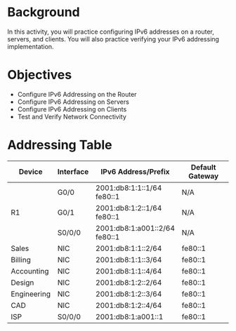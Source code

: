 # Background
In this activity, you will practice configuring IPv6 addresses on a router, servers, and clients. You will also practice verifying your IPv6 addressing implementation.
# Objectives
- Configure IPv6 Addressing on the Router
- Configure IPv6 Addressing on Servers
- Configure IPv6 Addressing on Clients
- Test and Verify Network Connectivity
# Addressing Table
<body>
    <div class="container">
        <table>
            <thead>
                <tr>
                    <th>Device</th>
                    <th>Interface</th>
                    <th>IPv6 Address/Prefix</th>
                    <th>Default Gateway</th>
                </tr>
            </thead>
            <tbody>
                <tr>
                    <td rowspan="3">R1</td>
                    <td><span>G0/0</span></td>
                    <td>
                        <span>2001:db8:1:1::1/64</span><br>
                        <span>fe80::1</span>
                    </td>
                    <td>N/A</td>
                </tr>
                <tr>
                    <td><span>G0/1</span></td>
                    <td>
                        <span>2001:db8:1:2::1/64</span><br>
                        <span>fe80::1</span>
                    </td>
                    <td>N/A</td>
                </tr>
                <tr>
                    <td><span>S0/0/0</span></td>
                    <td>
                        <span>2001:db8:1:a001::2/64</span><br>
                        <span>fe80::1</span>
                    </td>
                    <td>N/A</td>
                </tr>
                <tr>
                    <td>Sales</td>
                    <td>NIC</td>
                    <td><span>2001:db8:1:1::2/64</span></td>
                    <td><span>fe80::1</span></td>
                </tr>
                <tr>
                    <td class="device-cell">Billing</td>
                    <td>NIC</td>
                    <td><span>2001:db8:1:1::3/64</span></td>
                    <td><span>fe80::1</span></td>
                </tr>
                <tr>
                    <td>Accounting</td>
                    <td>NIC</td>
                    <td><span>2001:db8:1:1::4/64</span></td>
                    <td><span>fe80::1</span></td>
                </tr>
                <tr>
                    <td>Design</td>
                    <td>NIC</td>
                    <td><span>2001:db8:1:2::2/64</span></td>
                    <td><span>fe80::1</span></td>
                </tr>
                <tr>
                    <td>Engineering</td>
                    <td>NIC</td>
                    <td><span>2001:db8:1:2::3/64</span></td>
                    <td><span>fe80::1</span></td>
                </tr>
                <tr>
                    <td>CAD</td>
                    <td>NIC</td>
                    <td><span>2001:db8:1:2::4/64</span></td>
                    <td><span>fe80::1</span></td>
                </tr>
                <tr>
                    <td>ISP</td>
                    <td><span>S0/0/0</span></td>
                    <td><span>2001:db8:1:a001::1</span></td>
                    <td><span>fe80::1</span></td>
                </tr>
            </tbody>
        </table>
    </div>
</body>
